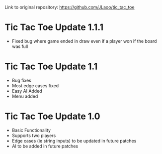 Link to original repository: https://github.com/JLaoo/tic_tac_toe

# Tic Tac Toe Update 1.1.1
- Fixed bug where game ended in draw even if a player won if the board was full

# Tic Tac Toe Update 1.1
- Bug fixes
- Most edge cases fixed
- Easy AI Added
- Menu added

# Tic Tac Toe Update 1.0
- Basic Functionality
- Supports two players
- Edge cases (ie string inputs) to be updated in future patches
- AI to be added in future patches
